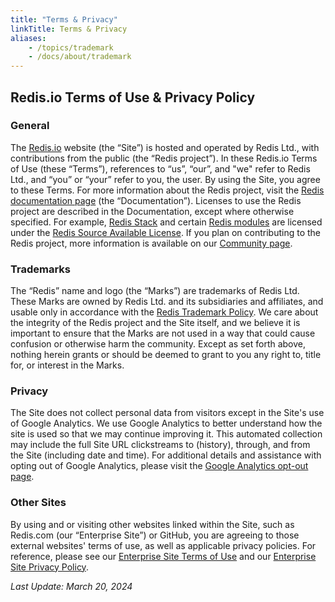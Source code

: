 ```yaml
---
title: "Terms & Privacy"
linkTitle: Terms & Privacy
aliases:
    - /topics/trademark 
    - /docs/about/trademark 
---
```


## Redis.io Terms of Use & Privacy Policy

### General

The [Redis.io](https://redis.io) website (the “Site”) is hosted and operated by Redis Ltd., with contributions from the public (the “Redis project”). In these Redis.io Terms of Use (these “Terms”), references to “us”, “our”, and "we" refer to Redis Ltd., and “you” or “your” refer to you, the user. By using the Site, you agree to these Terms. For more information about the Redis project, visit the [Redis documentation page](/docs) (the “Documentation”). Licenses to use the Redis project are described in the Documentation, except where otherwise specified. For example, [Redis Stack](/docs/stack/) and certain [Redis modules](/docs/modules/) are licensed under the [Redis Source Available License](/docs/about/about-stack/#redis-stack-license). If you plan on contributing to the Redis project, more information is available on our [Community page](/community/).


### Trademarks

The “Redis” name and logo (the “Marks”) are trademarks of Redis Ltd. These Marks are owned by Redis Ltd. and its subsidiaries and affiliates, and usable only in accordance with the [Redis Trademark Policy](https://redis.com/legal/trademark-policy). We care about the integrity of the Redis project and the Site itself, and we believe it is important to ensure that the Marks are not used in a way that could cause confusion or otherwise harm the community. Except as set forth above, nothing herein grants or should be deemed to grant to you any right to, title for, or interest in the Marks.

### Privacy

The Site does not collect personal data from visitors except in the Site's use of Google Analytics. We use Google Analytics to better understand how the site is used so that we may continue improving it. This automated collection may include the full Site URL clickstreams to (history), through, and from the Site (including date and time). For additional details and assistance with opting out of Google Analytics, please visit the [Google Analytics opt-out page](https://tools.google.com/dlpage/gaoptout).

### Other Sites

By using and or visiting other websites linked within the Site, such as Redis.com (our “Enterprise Site”) or GitHub, you are agreeing to those external websites' terms of use, as well as applicable privacy policies. For reference, please see our [Enterprise Site Terms of Use](https://redis.com/terms/) and our [Enterprise Site Privacy Policy](https://redis.com/legal/privacy-policy/).

_Last Update: March 20, 2024_
